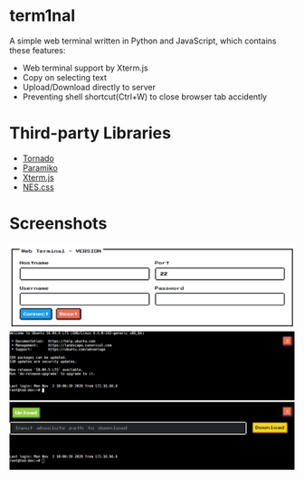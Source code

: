 # term1nal
A simple web terminal written in Python and JavaScript, which contains these features:

* Web terminal support by Xterm.js
* Copy on selecting text
* Upload/Download directly to server
* Preventing shell shortcut(Ctrl+W) to close browser tab accidently

# Third-party Libraries

* [Tornado](https://github.com/tornadoweb/tornado)
* [Paramiko](https://github.com/paramiko/paramiko)
* [Xterm.js](https://github.com/xtermjs/xterm.js/)
* [NES.css](https://github.com/nostalgic-css/NES.css/)

# Screenshots
![screenshot-0](pics/screenshot-0.png)
![screenshot-1](pics/screenshot-1.png)
![screenshot-2](pics/screenshot-2.png)
